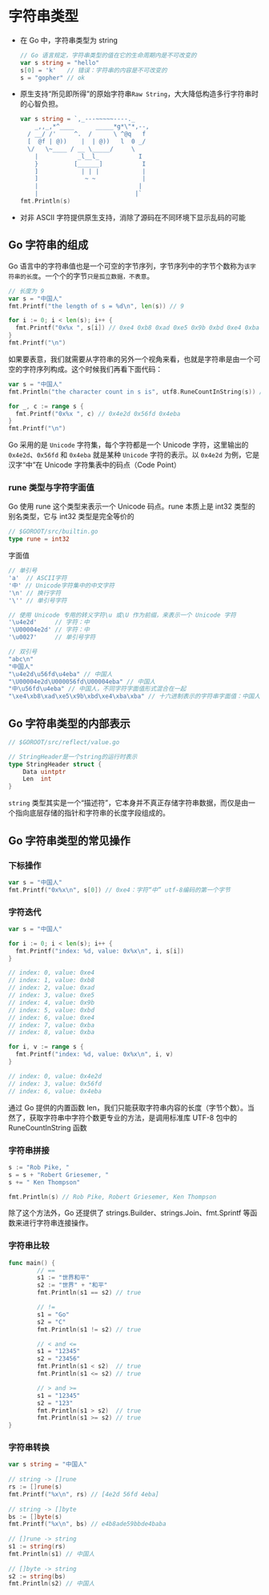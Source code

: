 # 字符串类型

- 在 Go 中，字符串类型为 string

  ```go
  // Go 语言规定，字符串类型的值在它的生命周期内是不可改变的
  var s string = "hello"
  s[0] = 'k'   // 错误：字符串的内容是不可改变的
  s = "gopher" // ok
  ```

- 原生支持“所见即所得”的原始字符串`Raw String`，大大降低构造多行字符串时的心智负担。

  ```go
  var s string = `,_---~~~~~----._
      _,,_,*^____      _____*g*\"*,--,
    / __/ /'     ^.  /      \ ^@q   f
    [  @f | @))    |  | @))   l  0 _/
    \/   \~____ / __ \_____/     \
      |           _l__l_           I
      }          [______]           I
      ]            | | |            |
      ]             ~ ~             |
      |                            |
      |                           |`
  fmt.Println(s)
  ```

- 对非 ASCII 字符提供原生支持，消除了源码在不同环境下显示乱码的可能

## Go 字符串的组成

Go 语言中的字符串值也是一个可空的字节序列，字节序列中的字节个数称为`该字符串的长度`。一个个的字节`只是孤立数据，不表意`。

```go
// 长度为 9
var s = "中国人"
fmt.Printf("the length of s = %d\n", len(s)) // 9

for i := 0; i < len(s); i++ {
  fmt.Printf("0x%x ", s[i]) // 0xe4 0xb8 0xad 0xe5 0x9b 0xbd 0xe4 0xba 0xba
}
fmt.Printf("\n")
```

如果要表意，我们就需要从字符串的另外一个视角来看，也就是字符串是由一个可空的字符序列构成。这个时候我们再看下面代码：

```go
var s = "中国人"
fmt.Println("the character count in s is", utf8.RuneCountInString(s)) // 3

for _, c := range s {
  fmt.Printf("0x%x ", c) // 0x4e2d 0x56fd 0x4eba
}
fmt.Printf("\n")
```

Go 采用的是 `Unicode` 字符集，每个字符都是一个 Unicode 字符，这里输出的 `0x4e2d`、`0x56fd` 和 `0x4eba` 就是某种 `Unicode` 字符的表示。以 `0x4e2d` 为例，它是汉字“中”在 Unicode 字符集表中的码点（Code Point）

### rune 类型与字符字面值

Go 使用 rune 这个类型来表示一个 Unicode 码点。rune 本质上是 int32 类型的别名类型，它与 int32 类型是完全等价的

```go
// $GOROOT/src/builtin.go
type rune = int32
```

字面值

```go
// 单引号
'a'  // ASCII字符
'中' // Unicode字符集中的中文字符
'\n' // 换行字符
'\'' // 单引号字符

// 使用 Unicode 专用的转义字符\u 或\U 作为前缀，来表示一个 Unicode 字符
'\u4e2d'     // 字符：中
'\U00004e2d' // 字符：中
'\u0027'     // 单引号字符

// 双引号
"abc\n"
"中国人"
"\u4e2d\u56fd\u4eba" // 中国人
"\U00004e2d\U000056fd\U00004eba" // 中国人
"中\u56fd\u4eba" // 中国人，不同字符字面值形式混合在一起
"\xe4\xb8\xad\xe5\x9b\xbd\xe4\xba\xba" // 十六进制表示的字符串字面值：中国人
```

## Go 字符串类型的内部表示

```go
// $GOROOT/src/reflect/value.go

// StringHeader是一个string的运行时表示
type StringHeader struct {
    Data uintptr
    Len  int
}
```

`string` 类型其实是一个“描述符”，它本身并不真正存储字符串数据，而仅是由一个指向底层存储的指针和字符串的长度字段组成的。

## Go 字符串类型的常见操作

### 下标操作
  
```go
var s = "中国人"
fmt.Printf("0x%x\n", s[0]) // 0xe4：字符“中” utf-8编码的第一个字节
```

### 字符迭代

```go
var s = "中国人"

for i := 0; i < len(s); i++ {
  fmt.Printf("index: %d, value: 0x%x\n", i, s[i])
}

// index: 0, value: 0xe4
// index: 1, value: 0xb8
// index: 2, value: 0xad
// index: 3, value: 0xe5
// index: 4, value: 0x9b
// index: 5, value: 0xbd
// index: 6, value: 0xe4
// index: 7, value: 0xba
// index: 8, value: 0xba

for i, v := range s {
  fmt.Printf("index: %d, value: 0x%x\n", i, v)
}

// index: 0, value: 0x4e2d
// index: 3, value: 0x56fd
// index: 6, value: 0x4eba

```

通过 Go 提供的内置函数 len，我们只能获取字符串内容的长度（字节个数）。当然了，获取字符串中字符个数更专业的方法，是调用标准库 UTF-8 包中的 RuneCountInString 函数

### 字符串拼接

```go
s := "Rob Pike, "
s = s + "Robert Griesemer, "
s += " Ken Thompson"

fmt.Println(s) // Rob Pike, Robert Griesemer, Ken Thompson
```

除了这个方法外，Go 还提供了 strings.Builder、strings.Join、fmt.Sprintf 等函数来进行字符串连接操作。

### 字符串比较

```go
func main() {
        // ==
        s1 := "世界和平"
        s2 := "世界" + "和平"
        fmt.Println(s1 == s2) // true

        // !=
        s1 = "Go"
        s2 = "C"
        fmt.Println(s1 != s2) // true

        // < and <=
        s1 = "12345"
        s2 = "23456"
        fmt.Println(s1 < s2)  // true
        fmt.Println(s1 <= s2) // true

        // > and >=
        s1 = "12345"
        s2 = "123"
        fmt.Println(s1 > s2)  // true
        fmt.Println(s1 >= s2) // true
}
```

### 字符串转换

```go
var s string = "中国人"
                      
// string -> []rune
rs := []rune(s) 
fmt.Printf("%x\n", rs) // [4e2d 56fd 4eba]
                
// string -> []byte
bs := []byte(s) 
fmt.Printf("%x\n", bs) // e4b8ade59bbde4baba
                
// []rune -> string
s1 := string(rs)
fmt.Println(s1) // 中国人
                
// []byte -> string
s2 := string(bs)
fmt.Println(s2) // 中国人
```
